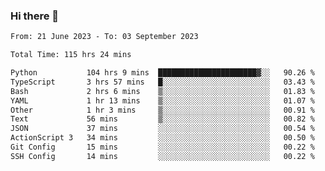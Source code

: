 ### Hi there 👋

<!--
**swd125/swd125** is a ✨ _special_ ✨ repository because its `README.md` (this file) appears on your GitHub profile.

Here are some ideas to get you started:

- 🔭 I’m currently working on ...
- 🌱 I’m currently learning ...
- 👯 I’m looking to collaborate on ...
- 🤔 I’m looking for help with ...
- 💬 Ask me about ...
- 📫 How to reach me: ...
- 😄 Pronouns: ...
- ⚡ Fun fact: ...
-->

<!--START_SECTION:waka-->

```txt
From: 21 June 2023 - To: 03 September 2023

Total Time: 115 hrs 24 mins

Python           104 hrs 9 mins  ██████████████████████▓░░   90.26 %
TypeScript       3 hrs 57 mins   █░░░░░░░░░░░░░░░░░░░░░░░░   03.43 %
Bash             2 hrs 6 mins    ▒░░░░░░░░░░░░░░░░░░░░░░░░   01.83 %
YAML             1 hr 13 mins    ▒░░░░░░░░░░░░░░░░░░░░░░░░   01.07 %
Other            1 hr 3 mins     ▒░░░░░░░░░░░░░░░░░░░░░░░░   00.91 %
Text             56 mins         ▒░░░░░░░░░░░░░░░░░░░░░░░░   00.82 %
JSON             37 mins         ░░░░░░░░░░░░░░░░░░░░░░░░░   00.54 %
ActionScript 3   34 mins         ░░░░░░░░░░░░░░░░░░░░░░░░░   00.50 %
Git Config       15 mins         ░░░░░░░░░░░░░░░░░░░░░░░░░   00.22 %
SSH Config       14 mins         ░░░░░░░░░░░░░░░░░░░░░░░░░   00.22 %
```

<!--END_SECTION:waka-->
